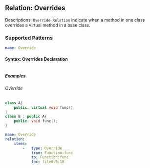 ## Relation: Overrides

Descriptions:  `Override Relation` indicate when a method in one class overrides a virtual method in a base class.

### Supported Patterns
```yaml
name: Override
```
#### Syntax: Overrides Declaration
```text
```

##### Examples

######  Override
```cpp
class A{
    public: virtual void func();
}
class B : public A{
    public: void func();
}
```

```yaml
name: Override
relation:
    items:
        -   type: Override
            from: Function:func
            to: Function:func
            loc: file0:5:18
```